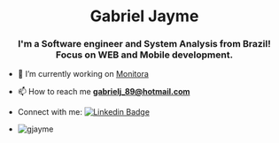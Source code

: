 <h1 align="center">Gabriel Jayme</h1>
<h3 align="center">I'm a Software engineer and System Analysis from Brazil! Focus on WEB and Mobile development.</h3>

- 🔭 I’m currently working on [Monitora](https://www.monitoratec.com.br)

- 📫 How to reach me **gabrielj_89@hotmail.com**

- Connect with me: [![Linkedin Badge](https://img.shields.io/badge/-Gabriel%20Jayme-6633cc?style=flat-square&logo=Linkedin&logoColor=white&link=https://www.linkedin.com/in/gabriel-thomazini-jayme-a02259b6)](https://www.linkedin.com/in/gabriel-thomazini-jayme-a02259b6)

- <img align="left" src="https://github-readme-stats.vercel.app/api/top-langs?username=gjayme&show_icons=true&locale=en&layout=compact" alt="gjayme" />
